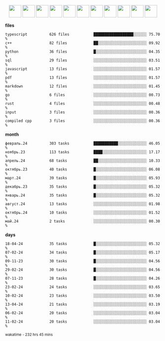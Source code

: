 <div align="center"><img src="https://assets.leetcode.com/static_assets/marketing/2024-200-lg.png" width="40" height="40"> <img src="https://assets.leetcode.com/static_assets/marketing/2024-100-lg.png" width="40" height="40"> <img src="https://assets.leetcode.com/static_assets/marketing/2024-50-lg.png" width="40" height="40"> <img src="https://assets.leetcode.com/static_assets/marketing/lg50.png" width="40" height="40"> <img src="https://leetcode.com/static/images/badges/dcc-2024-9.png" width="40" height="40"> <img src="https://leetcode.com/static/images/badges/dcc-2024-4.png" width="40" height="40"> <img src="https://leetcode.com/static/images/badges/dcc-2024-3.png" width="40" height="40"> <img src="https://leetcode.com/static/images/badges/dcc-2024-2.png" width="40" height="40"> <img src="https://leetcode.com/static/images/badges/dcc-2024-1.png" width="40" height="40"> <img src="https://leetcode.com/static/images/badges/dcc-2023-12.png" width="40" height="40"> <img src="https://leetcode.com/static/images/badges/dcc-2023-11.png" width="40" height="40"> </div>

**files**
```text
typescript          626 files           ██████████████████░░░░░░ 75.70 %             
c++                 82 files            ██░░░░░░░░░░░░░░░░░░░░░░ 09.92 %             
python              36 files            █░░░░░░░░░░░░░░░░░░░░░░░ 04.35 %             
sql                 29 files            ░░░░░░░░░░░░░░░░░░░░░░░░ 03.51 %             
javascript          13 files            ░░░░░░░░░░░░░░░░░░░░░░░░ 01.57 %             
pdf                 13 files            ░░░░░░░░░░░░░░░░░░░░░░░░ 01.57 %             
markdown            12 files            ░░░░░░░░░░░░░░░░░░░░░░░░ 01.45 %             
go                  6 files             ░░░░░░░░░░░░░░░░░░░░░░░░ 00.73 %             
rust                4 files             ░░░░░░░░░░░░░░░░░░░░░░░░ 00.48 %             
input               3 files             ░░░░░░░░░░░░░░░░░░░░░░░░ 00.36 %             
compiled cpp        3 files             ░░░░░░░░░░░░░░░░░░░░░░░░ 00.36 %             
```

**month**
```text
февраль.24          303 tasks           ███████████░░░░░░░░░░░░░ 46.05 %             
ноябрь.23           113 tasks           ████░░░░░░░░░░░░░░░░░░░░ 17.17 %             
апрель.24           68 tasks            ██░░░░░░░░░░░░░░░░░░░░░░ 10.33 %             
октябрь.23          40 tasks            █░░░░░░░░░░░░░░░░░░░░░░░ 06.08 %             
март.24             39 tasks            █░░░░░░░░░░░░░░░░░░░░░░░ 05.93 %             
декабрь.23          35 tasks            █░░░░░░░░░░░░░░░░░░░░░░░ 05.32 %             
январь.24           35 tasks            █░░░░░░░░░░░░░░░░░░░░░░░ 05.32 %             
август.24           13 tasks            ░░░░░░░░░░░░░░░░░░░░░░░░ 01.98 %             
октябрь.24          10 tasks            ░░░░░░░░░░░░░░░░░░░░░░░░ 01.52 %             
май.24              2 tasks             ░░░░░░░░░░░░░░░░░░░░░░░░ 00.30 %             
```

**days**
```text
18-04-24            35 tasks            █░░░░░░░░░░░░░░░░░░░░░░░ 05.32 %             
07-02-24            34 tasks            █░░░░░░░░░░░░░░░░░░░░░░░ 05.17 %             
09-11-23            30 tasks            █░░░░░░░░░░░░░░░░░░░░░░░ 04.56 %             
29-02-24            30 tasks            █░░░░░░░░░░░░░░░░░░░░░░░ 04.56 %             
07-11-23            28 tasks            █░░░░░░░░░░░░░░░░░░░░░░░ 04.26 %             
23-02-24            24 tasks            ░░░░░░░░░░░░░░░░░░░░░░░░ 03.65 %             
10-02-24            23 tasks            ░░░░░░░░░░░░░░░░░░░░░░░░ 03.50 %             
13-04-24            21 tasks            ░░░░░░░░░░░░░░░░░░░░░░░░ 03.19 %             
06-02-24            20 tasks            ░░░░░░░░░░░░░░░░░░░░░░░░ 03.04 %             
11-02-24            20 tasks            ░░░░░░░░░░░░░░░░░░░░░░░░ 03.04 %             
```

<sub>wakatime - 232 hrs 45 mins</sub>
